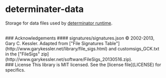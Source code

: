 determinater-data
=================

Storage for data files used by [determinator runtime](https://github.com/rnicholus/determinater).

<br/>
### Acknowledgements
#### signatures/signatures.json
© 2002-2013, Gary C. Kessler.
Adapted from ["File Signatures Table"](http://www.garykessler.net/library/file_sigs.html)
and customsigs_GCK.txt in the ["FileSigs" zip](http://www.garykessler.net/software/FileSigs_20130516.zip).

<br/>
### License
This library is MIT licensed.  See the [license file](LICENSE) for specifics.
